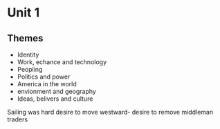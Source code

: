 # Unit 1

## Themes

- Identity
- Work, echance and technology
- Peopling
- Politics and power
- America in the world
- envionment and geography
- Ideas, belivers and culture

Sailing was hard
desire to move westward- desire to remove middleman traders
